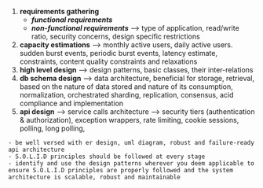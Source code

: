 1. **requirements gathering**
   - **_functional requirements_**
   - **_non-functional requirements_** --> type of application, read/write ratio, security concerns, design specific restrictions
2. **capacity estimations** --> monthly active users, daily active users. sudden burst events, periodic burst events, latency estimate, constraints, content quality constraints and relaxations
3. **high level design** --> design patterns, basic classes, their inter-relations
4. **db schema design** --> data architecture, beneficial for storage, retrieval, based on the nature of data stored and nature of its consumption, normalization, orchestrated sharding, replication, consensus, acid compliance and implementation
5. **api design** --> service calls architecture --> security tiers (authentication & authorization), exception wrappers, rate limiting, cookie sessions, polling, long polling,


```
- be well versed with er design, uml diagram, robust and failure-ready api architecture
- S.O.L.I.D principles should be followed at every stage
- identify and use the design patterns wherever you deem applicable to ensure S.O.L.I.D principles are properly followed and the system architecture is scalable, robust and maintainable
```
